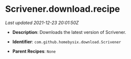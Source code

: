 # Scrivener.download.recipe

_Last updated 2021-12-23 20:01:50Z_

- **Description**: Downloads the latest version of Scrivener.

- **Identifier**: `com.github.homebysix.download.Scrivener`

- **Parent Recipes**: `None`
